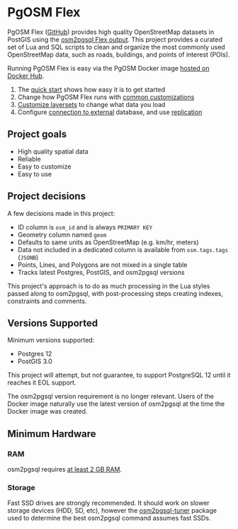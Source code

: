 # PgOSM Flex

PgOSM Flex ([GitHub](https://github.com/rustprooflabs/pgosm-flex))
provides high quality OpenStreetMap datasets in PostGIS using the
[osm2pgsql Flex output](https://osm2pgsql.org/doc/manual.html#the-flex-output).
This project provides a curated set of Lua and SQL scripts to clean and organize
the most commonly used OpenStreetMap data, such as roads, buildings, and points of interest (POIs).

Running PgOSM Flex is easy via the PgOSM Docker image
[hosted on Docker Hub](https://hub.docker.com/repository/docker/rustprooflabs/pgosm-flex).


1. The [quick start](quick-start.md) shows how easy it is to get started
1. Change how PgOSM Flex runs with [common customizations](common-customization.md)
1. [Customize layersets](layersets.md) to change what data you load
1. Configure [connection to external](postgres-external.md) database, and use [replication](replication.md)


## Project goals

* High quality spatial data
* Reliable
* Easy to customize
* Easy to use


## Project decisions

A few decisions made in this project:

* ID column is `osm_id` and is always `PRIMARY KEY`
* Geometry column named `geom`
* Defaults to same units as OpenStreetMap (e.g. km/hr, meters)
* Data not included in a dedicated column is available from `osm.tags.tags` (`JSONB`)
* Points, Lines, and Polygons are not mixed in a single table
* Tracks latest Postgres, PostGIS, and osm2pgsql versions

This project's approach is to do as much processing in the Lua styles
passed along to osm2pgsql, with post-processing steps creating indexes,
constraints and comments.


## Versions Supported

Minimum versions supported:

* Postgres 12
* PostGIS 3.0

This project will attempt, but not guarantee, to support PostgreSQL 12 until it
reaches it EOL support.

The osm2pgsql version requirement is no longer relevant.  Users of the Docker image
naturally use the latest version of osm2pgsql at the time the Docker image was created.


## Minimum Hardware

### RAM

osm2pgsql requires [at least 2 GB RAM](https://osm2pgsql.org/doc/manual.html#main-memory).

### Storage

Fast SSD drives are strongly recommended.  It should work on slower storage devices (HDD,
SD, etc),
however the [osm2pgsql-tuner](https://github.com/rustprooflabs/osm2pgsql-tuner)
package used to determine the best osm2pgsql command assumes fast SSDs.

